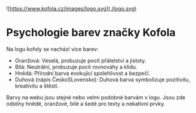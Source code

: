 ![https://www.kofola.cz/images/logo.svg](./logo.svg)

# Psychologie barev značky Kofola


Na logu kofoly se nachází více barev:

- Oranžová: Veselá, probuzuje pocit přátelství a jistoty.
- Bílá: Neutrální, probuzuje pocit rovnováhy a klidu. 
- Hnědá: Přírodní barva evokující spolehlivost a bezpečí.
- Duhová (nápis ČeskoSLovensko): Duhová barva symbolizuje pozitivitu, kreativitu a štěstí.

Barvy na webu jsou stejné nebo velmi podobné barvám v logu. Jsou zde odstíny
hnědé, oranžové, bílé a šedé pro texty a nekativní prvky.